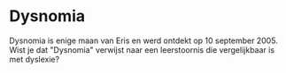 # Dysnomia

Dysnomia is enige maan van Eris en werd ontdekt op 10 september 2005. Wist je
dat "Dysnomia" verwijst naar een leerstoornis die vergelijkbaar is met dyslexie?
